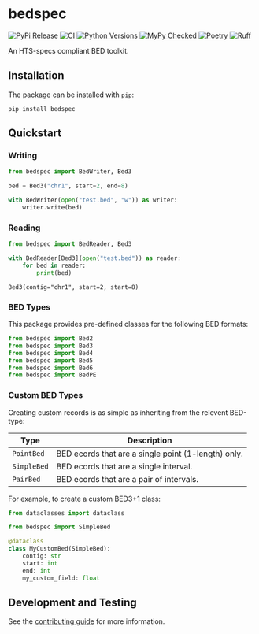 # bedspec

[![PyPi Release](https://badge.fury.io/py/bedspec.svg)](https://badge.fury.io/py/bedspec)
[![CI](https://github.com/clintval/bedspec/actions/workflows/tests.yml/badge.svg?branch=main)](https://github.com/clintval/bedspec/actions/workflows/tests.yml?query=branch%3Amain)
[![Python Versions](https://img.shields.io/badge/python-3.12-blue)](https://github.com/clintval/bedspec)
[![MyPy Checked](http://www.mypy-lang.org/static/mypy_badge.svg)](http://mypy-lang.org/)
[![Poetry](https://img.shields.io/endpoint?url=https://python-poetry.org/badge/v0.json)](https://python-poetry.org/)
[![Ruff](https://img.shields.io/endpoint?url=https://raw.githubusercontent.com/astral-sh/ruff/main/assets/badge/v2.json)](https://docs.astral.sh/ruff/)

An HTS-specs compliant BED toolkit.

## Installation

The package can be installed with `pip`:

```console
pip install bedspec
```

## Quickstart

### Writing

```python
from bedspec import BedWriter, Bed3

bed = Bed3("chr1", start=2, end=8)

with BedWriter(open("test.bed", "w")) as writer:
    writer.write(bed)
```

### Reading

```python
from bedspec import BedReader, Bed3

with BedReader[Bed3](open("test.bed")) as reader:
    for bed in reader:
        print(bed)
```
```console
Bed3(contig="chr1", start=2, start=8)
```

### BED Types

This package provides pre-defined classes for the following BED formats:

```python
from bedspec import Bed2
from bedspec import Bed3
from bedspec import Bed4
from bedspec import Bed5
from bedspec import Bed6
from bedspec import BedPE
```

### Custom BED Types

Creating custom records is as simple as inheriting from the relevent BED-type:

| Type        | Description                                         |
| ---         | ---                                                 |
| `PointBed`  | BED ecords that are a single point (1-length) only. |
| `SimpleBed` | BED ecords that are a single interval.              |
| `PairBed`   | BED ecords that are a pair of intervals.            |

For example, to create a custom BED3+1 class:

```python
from dataclasses import dataclass

from bedspec import SimpleBed

@dataclass
class MyCustomBed(SimpleBed):
    contig: str
    start: int
    end: int
    my_custom_field: float
```

## Development and Testing

See the [contributing guide](./CONTRIBUTING.md) for more information.
